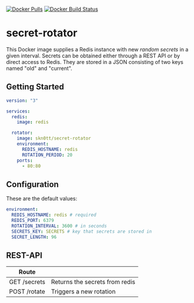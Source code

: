 [![Docker Pulls](https://img.shields.io/docker/pulls/skn0tt/secret-rotator.svg?style=flat-square)](https://hub.docker.com/r/skn0tt/secret-rotator/) [![Docker Build Status](https://img.shields.io/docker/build/skn0tt/secret-rotator.svg?style=flat-square)](https://hub.docker.com/r/skn0tt/secret-rotator/)

# secret-rotator

This Docker image supplies a Redis instance with new *random secrets* in a given interval.
Secrets can be obtained either through a REST API or by direct access to Redis.
They are stored in a JSON consisting of two keys named "old" and "current".

## Getting Started

```yml
version: "3"

services:
  redis:
    image: redis

  rotator:
    image: skn0tt/secret-rotator
    environment:
      REDIS_HOSTNAME: redis
      ROTATION_PERIOD: 20
    ports:
      - 80:80
```

## Configuration

These are the default values:

```yml
environment:
  REDIS_HOSTNAME: redis # required
  REDIS_PORT: 6379
  ROTATION_INTERVAL: 3600 # in seconds
  SECRETS_KEY: SECRETS # key that secrets are stored in
  SECRET_LENGTH: 96
```

## REST-API

| Route        |                                |
| ------------ | ------------------------------ |
| GET /secrets | Returns the secrets from redis |
| POST /rotate | Triggers a new rotation        |
